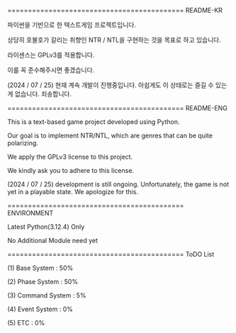 =========================================== README-KR

파이썬을 기반으로 한 텍스트게임 프로젝트입니다.

상당히 호불호가 갈리는 취향인 NTR / NTL을 구현하는 것을 목표로 하고 있습니다.

라이센스는 GPLv3를 적용합니다.

이를 꼭 준수해주시면 좋겠습니다.

(2024 / 07 / 25) 현재 계속 개발이 진행중입니다. 아쉽게도 이 상태로는 즐길 수 있는게 없습니다. 죄송합니다.




=========================================== README-ENG

This is a text-based game project developed using Python.

Our goal is to implement NTR/NTL, which are genres that can be quite polarizing.

We apply the GPLv3 license to this project.

We kindly ask you to adhere to this license.

(2024 / 07 / 25) development is still ongoing. Unfortunately, the game is not yet in a playable state. We apologize for this.



=========================================== ENVIRONMENT

Latest Python(3.12.4) Only

No Additional Module need yet




=========================================== ToDO List

(1) Base System : 50%
    
(2) Phase System : 50%

(3) Command System : 5%

(4) Event System : 0%

(5) ETC : 0%
